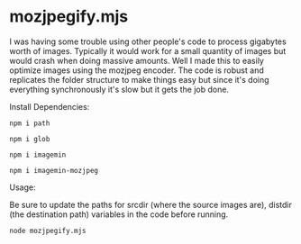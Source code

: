 # mozjpegify.mjs

I was having some trouble using other people's code to process gigabytes worth of images. Typically it would work for a small quantity of images but would crash when doing massive amounts. Well I made this to easily optimize images using the mozjpeg encoder. The code is robust and replicates the folder structure to make things easy but since it's doing everything synchronously it's slow but it gets the job done.

Install Dependencies:

    npm i path
    
    npm i glob
    
    npm i imagemin
    
    npm i imagemin-mozjpeg

Usage:

Be sure to update the paths for srcdir (where the source images are), distdir (the destination path) variables in the code before running.

    node mozjpegify.mjs
